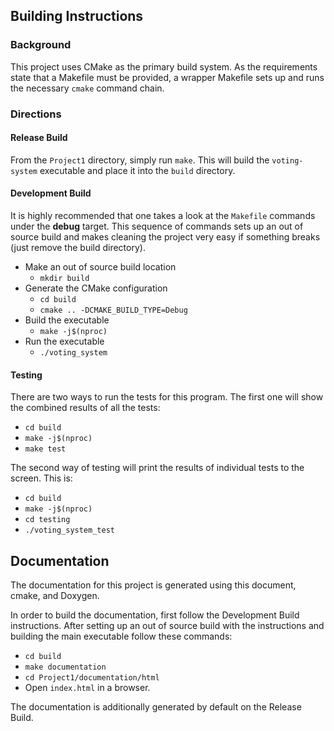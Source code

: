 
## Building Instructions ##

### Background ###
This project uses CMake as the primary build system. As the requirements 
state that a Makefile must be provided, a wrapper Makefile sets up and
runs the necessary `cmake` command chain.

### Directions ###

#### Release Build ####
From the `Project1` directory, simply run `make`. This will build the `voting-system` executable and place it into the `build` directory.

#### Development Build ####
It is highly recommended that one takes a look at the `Makefile` commands under the **debug** target. This sequence of commands sets up an out of source build and makes cleaning the project very easy if something breaks (just remove the build directory).

* Make an out of source build location
  - `mkdir build`
* Generate the CMake configuration
  - `cd build`
  - `cmake .. -DCMAKE_BUILD_TYPE=Debug`
* Build the executable
  - `make -j$(nproc)`
* Run the executable
  - `./voting_system`

#### Testing ####
There are two ways to run the tests for this program. The first one will show the combined results of all the tests:

* `cd build`
* `make -j$(nproc)`
* `make test`

The second way of testing will print the results of individual tests to the screen. This is:
* `cd build`
* `make -j$(nproc)`
* `cd testing`
* `./voting_system_test`

## Documentation ##
The documentation for this project is generated using this document, cmake, and Doxygen. 

In order to build the documentation, first follow the Development Build instructions. After setting
up an out of source build with the instructions and building the main executable follow these commands:
* `cd build`
* `make documentation`
* `cd Project1/documentation/html`
* Open `index.html` in a browser.

The documentation is additionally generated by default on the Release Build.
